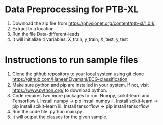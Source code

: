 # Data Preprocessing for PTB-XL
1. Download the zip file from https://physionet.org/content/ptb-xl/1.0.1/
2. Extract to a location
3. Run the file Data-different-leads
4. It will initialize 4 variables: X_train, y_train, X_test, y_test
# Instructions to run sample files
1. Clone the github repository to your local system using  git clone https://github.com/HaneenElyamani/ECG-classification
2. Make sure python and pip are installed in your system. If not, visit https://www.python.org/ to download python.
3. Code requires two more packages to run: Numpy, scikit-learn and Tensorflow
   i. Install numpy ->  pip install numpy
   ii. Install scikit-learn ->  pip install scikit-learn
   iii. Install tensorflow ->  pip install tensorflow
4. Run the code file:  python main.py
5. It will output the classes for the given sample.
  
